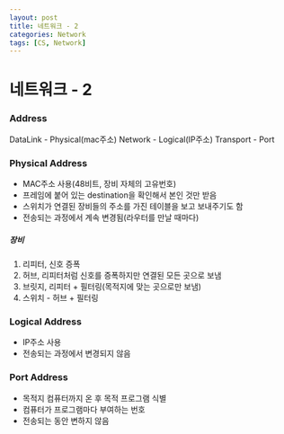 ```yaml
---
layout: post
title: 네트워크 - 2
categories: Network
tags: [CS, Network]
---
```


# 네트워크 - 2

### Address

DataLink - Physical(mac주소)
Network - Logical(IP주소)
Transport - Port

### Physical Address

- MAC주소 사용(48비트, 장비 자체의 고유번호)
- 프레임에 붙어 있는 destination을 확인해서 본인 것만 받음
- 스위치가 연결된 장비들의 주소를 가진 테이블을 보고 보내주기도 함
- 전송되는 과정에서 계속 변경됨(라우터를 만날 때마다)

##### 장비

1. 리피터, 신호 증폭
2. 허브, 리피터처럼 신호를 증폭하지만 연결된 모든 곳으로 보냄
3. 브릿지, 리피터 + 필터링(목적지에 맞는 곳으로만 보냄)
4. 스위치 - 허브 + 필터링

### Logical Address

- IP주소 사용
- 전송되는 과정에서 변경되지 않음

### Port Address

- 목적지 컴퓨터까지 온 후 목적 프로그램 식별
- 컴퓨터가 프로그램마다 부여하는 번호
- 전송되는 동안 변하지 않음
